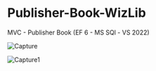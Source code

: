 # Publisher-Book-WizLib
MVC - Publisher Book (EF 6 - MS SQl - VS 2022)


![Capture](https://github.com/becharakfoury/Publisher-Book-WizLib/assets/81804866/e133f44f-a36b-41f7-9111-1d5903c4549f)

![Capture1](https://github.com/becharakfoury/Publisher-Book-WizLib/assets/81804866/5113c005-bda3-4f17-9322-653fd709f591)
